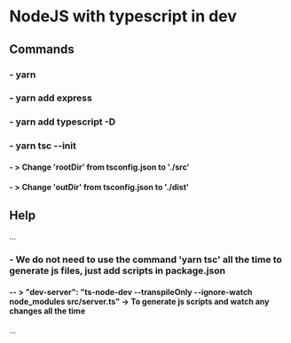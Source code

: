 # __NodeJS with typescript in dev__

## __Commands__

### - yarn
### - yarn add express
### - yarn add typescript -D
### - yarn tsc --init
#### - > Change 'rootDir' from tsconfig.json to './src'
#### - > Change 'outDir' from tsconfig.json to './dist'

## __Help__
...

### - We do not need to use the command 'yarn tsc' all the time to generate js files, just add scripts in package.json
#### -- > "dev-server": "ts-node-dev --transpileOnly --ignore-watch node_modules src/server.ts" -> To generate js scripts and watch any changes all the time

...